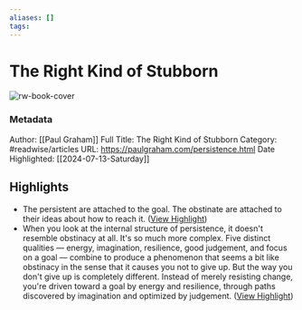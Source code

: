 ```yaml
---
aliases: []
tags:
---
```

# The Right Kind of Stubborn

![rw-book-cover](https://news.ycombinator.com/favicon.ico)
### Metadata
Author: [[Paul Graham]]
Full Title: The Right Kind of Stubborn
Category: #readwise/articles
URL: https://paulgraham.com/persistence.html
Date Highlighted: [[2024-07-13-Saturday]]

## Highlights
- The persistent are attached to the goal. The obstinate are attached to their ideas about how to reach it. ([View Highlight](https://read.readwise.io/read/01j2pbsftn0xag7n3f742r49e1))
- When you look at the internal structure of persistence, it doesn't resemble obstinacy at all. It's so much more complex. Five distinct qualities — energy, imagination, resilience, good judgement, and focus on a goal — combine to produce a phenomenon that seems a bit like obstinacy in the sense that it causes you not to give up. But the way you don't give up is completely different. Instead of merely resisting change, you're driven toward a goal by energy and resilience, through paths discovered by imagination and optimized by judgement. ([View Highlight](https://read.readwise.io/read/01j2pbf7ssd6y98j8ssnvfp23s))
